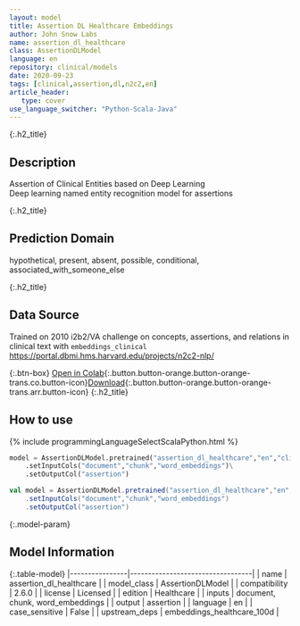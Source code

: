 ```yaml
---
layout: model
title: Assertion DL Healthcare Embeddings
author: John Snow Labs
name: assertion_dl_healthcare
class: AssertionDLModel
language: en
repository: clinical/models
date: 2020-09-23
tags: [clinical,assertion,dl,n2c2,en]
article_header:
   type: cover
use_language_switcher: "Python-Scala-Java"
---
```


{:.h2_title}
## Description
Assertion of Clinical Entities based on Deep Learning  
Deep learning named entity recognition model for assertions 

{:.h2_title}
## Prediction Domain
hypothetical, present, absent, possible, conditional, associated_with_someone_else

{:.h2_title}
## Data Source
Trained on 2010 i2b2/VA challenge on concepts, assertions, and relations in clinical text with `embeddings_clinical`
https://portal.dbmi.hms.harvard.edu/projects/n2c2-nlp/  

{:.btn-box}
[Open in Colab](https://github.com/JohnSnowLabs/spark-nlp-workshop/blob/master/tutorials/Certification_Trainings/Healthcare/2.Clinical_Assertion_Model.ipynb){:.button.button-orange.button-orange-trans.co.button-icon}[Download](https://s3.amazonaws.com/auxdata.johnsnowlabs.com/clinical/models/assertion_dl_healthcare_en_2.6.0_2.4_1600849811713.zip){:.button.button-orange.button-orange-trans.arr.button-icon}
{:.h2_title}
## How to use 
<div class="tabs-box" markdown="1">

{% include programmingLanguageSelectScalaPython.html %}

```python
model = AssertionDLModel.pretrained("assertion_dl_healthcare","en","clinical/models")\
	.setInputCols("document","chunk","word_embeddings")\
	.setOutputCol("assertion")
```

```scala
val model = AssertionDLModel.pretrained("assertion_dl_healthcare","en","clinical/models")
	.setInputCols("document","chunk","word_embeddings")
	.setOutputCol("assertion")
```
</div>



{:.model-param}
## Model Information

{:.table-model}
|----------------|----------------------------------|
| name           | assertion_dl_healthcare          |
| model_class    | AssertionDLModel                 |
| compatibility  | 2.6.0                            |
| license        | Licensed                         |
| edition        | Healthcare                       |
| inputs         | document, chunk, word_embeddings |
| output         | assertion                        |
| language       | en                               |
| case_sensitive | False                            |
| upstream_deps  | embeddings_healthcare_100d       |

